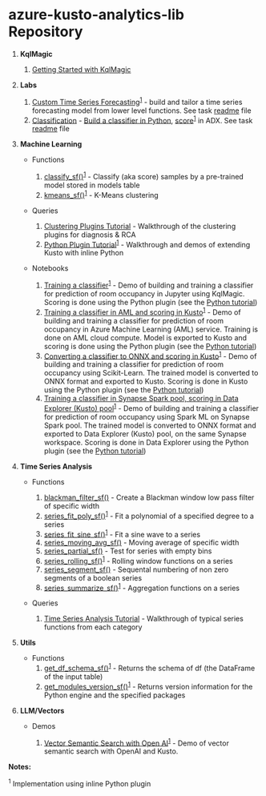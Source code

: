 # azure-kusto-analytics-lib Repository

1. **KqlMagic**

    1. [Getting Started with KqlMagic](./KqlMagic/Getting-Started-With-KqlMagic-on-ADX.ipynb)

1. **Labs**

    1. [Custom Time Series Forecasting](./Lab/Custom-Time-Series-Forcasting/Time-Series-Forcast-Walkthrough.csl)<sup>[1](#footnotes)</sup> - build and tailor a time series forecasting model from lower level functions. See task [readme](./Lab/Custom-Time-Series-Forcasting/Time-Series-Forcast-Readme.docx) file
    1. [Classification](./Lab/Classifier) - [Build a classifier in Python](./Lab/Classifier/Prediction-of-Room-Occupancy-from-Kusto-Table-with-Kqlmagic.ipynb), [score](./Lab/Classifier/Classifier-Scoring.csl)<sup>[1](#footnotes)</sup> in ADX. See task [readme](./Lab/Classifier/Classifier-Readme.docx) file

1. **Machine Learning**

    * Functions

        1. [classify_sf()](./ML/functions/classify.csl)<sup>[1](#footnotes)</sup> - Classify (aka score) samples by a pre-trained model stored in models table
        1. [kmeans_sf()](./ML/functions/kmeans.csl)<sup>[1](#footnotes)</sup> - K-Means clustering

    * Queries

        1. [Clustering Plugins Tutorial](./ML/queries/Clustering-Plugins-Tutorial.csl) - Walkthrough of the clustering plugins for diagnosis & RCA
        1. [Python Plugin Tutorial](./ML/queries/Python-Plugin-Tutorial.csl)<sup>[1](#footnotes)</sup> - Walkthrough and demos of extending Kusto with inline Python

    * Notebooks

        1. [Training a classifier](./ML/notebooks/Prediction-of-Room-Occupancy-from-Kusto-Table-with-Kqlmagic.ipynb)<sup>[1](#footnotes)</sup> - Demo of building and training a classifier for prediction of room occupancy in Jupyter using KqlMagic. Scoring is done using the Python plugin (see the [Python tutorial](./ML/queries/Python-Plugin-Tutorial.csl))
        1. [Training a classifier in AML and scoring in Kusto](./ML/notebooks/AML-ADX-Occupancy-Prediction-Pub.ipynb)<sup>[1](#footnotes)</sup> - Demo of building and training a classifier for prediction of room occupancy in Azure Machine Learning (AML) service. Training is done on AML cloud compute. Model is exported to Kusto and scoring is done using the Python plugin (see the [Python tutorial](./ML/queries/Python-Plugin-Tutorial.csl))
        1. [Converting a classifier to ONNX and scoring in Kusto](./ML/notebooks/ONNX-ADX-Occupancy-Prediction-Pub.ipynb)<sup>[1](#footnotes)</sup> - Demo of building and training a classifier for prediction of room occupancy using Scikit-Learn. The trained model is converted to ONNX format and exported to Kusto. Scoring is done in Kusto using the Python plugin (see the [Python tutorial](./ML/queries/Python-Plugin-Tutorial.csl))
        1. [Training a classifier in Synapse Spark pool, scoring in Data Explorer (Kusto) pool](./ML/notebooks/Prediction-of-Room-Occupancy-Synapse-Pub.ipynb)<sup>[1](#footnotes)</sup> - Demo of building and training a classifier for prediction of room occupancy using Spark ML on Synapse Spark pool. The trained model is converted to ONNX format and exported to Data Explorer (Kusto) pool, on the same Synapse workspace. Scoring is done in Data Explorer using the Python plugin (see the [Python tutorial](./ML/queries/Python-Plugin-Tutorial.csl))


1. **Time Series Analysis**

    * Functions

        1. [blackman_filter_sf()](./Series/functions/blackman_filter.csl) - Create a Blackman window low pass filter of specific width
        1. [series_fit_poly_sf()](./Series/functions/series_fit_poly.csl)<sup>[1](#footnotes)</sup> - Fit a polynomial of a specified degree to a series
        1. [series_fit_sine_sf()](./Series/functions/series_fit_sine.csl)<sup>[1](#footnotes)</sup> - Fit a sine wave to a series
        1. [series_moving_avg_sf()](./Series/functions/series_moving_avg.csl) - Moving average of specific width
        1. [series_partial_sf()](./Series/functions/series_partial.csl) - Test for series with empty bins
        1. [series_rolling_sf()](./Series/functions/series_rolling.csl)<sup>[1](#footnotes)</sup> - Rolling window functions on a series
        1. [series_segment_sf()](./Series/functions/series_segment.csl) - Sequental numbering of non zero segments of a boolean series
        1. [series_summarize_sf()](./Series/functions/series_summarize.csl)<sup>[1](#footnotes)</sup> - Aggregation functions on a series
    * Queries

        1. [Time Series Analysis Tutorial](./Series/queries/Time-Series-Analysis-Tutorial.csl) - Walkthrough of typical series functions from each category

1. **Utils**

    * Functions
        1. [get_df_schema_sf()](./Utils/functions/get_df_schema.csl)<sup>[1](#footnotes)</sup> - Returns the schema of df (the DataFrame of the input table)
        1. [get_modules_version_sf()](./Utils/functions/get_modules_version.csl)<sup>[1](#footnotes)</sup> - Returns version information for the Python engine and the specified packages

1. **LLM/Vectors**
    * Demos

        1. [Vector Semantic Search with Open AI](./LLM/README.md)<sup>[1](#footnotes)</sup> - Demo of vector semantic search with OpenAI and Kusto.

<f name="footnotes">

**Notes:**

<sup>1</sup> Implementation using inline Python plugin
</f>